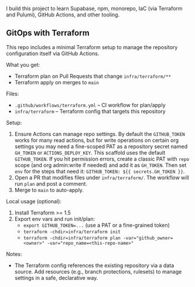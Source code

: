 I build this project to learn Supabase, npm, monorepo, IaC (via Terraform and Pulumi), GitHub Actions, and other tooling.

## GitOps with Terraform

This repo includes a minimal Terraform setup to manage the repository configuration itself via GitHub Actions.

What you get:
- Terraform plan on Pull Requests that change `infra/terraform/**`
- Terraform apply on merges to `main`

Files:
- `.github/workflows/terraform.yml` – CI workflow for plan/apply
- `infra/terraform` – Terraform config that targets this repository

Setup:
1) Ensure Actions can manage repo settings. By default the `GITHUB_TOKEN` works for many read actions, but for write operations on certain org settings you may need a fine-scoped PAT as a repository secret named `GH_TOKEN` or `ACTIONS_DEPLOY_KEY`. This scaffold uses the default `GITHUB_TOKEN`. If you hit permission errors, create a classic PAT with `repo` scope (and org admin:write if needed) and add it as `GH_TOKEN`. Then set `env` for the steps that need it: `GITHUB_TOKEN: ${{ secrets.GH_TOKEN }}`.
2) Open a PR that modifies files under `infra/terraform/`. The workflow will run `plan` and post a comment.
3) Merge to `main` to auto-apply.

Local usage (optional):
1) Install Terraform >= 1.5
2) Export env vars and run init/plan:
	- `export GITHUB_TOKEN=...` (use a PAT or a fine-grained token)
	- `terraform -chdir=infra/terraform init`
	- `terraform -chdir=infra/terraform plan -var="github_owner=<owner>" -var="repo_name=<this-repo-name>"`

Notes:
- The Terraform config references the existing repository via a data source. Add resources (e.g., branch protections, rulesets) to manage settings in a safe, declarative way.